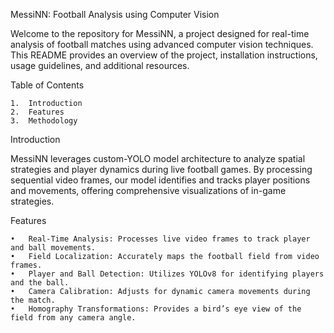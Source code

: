 MessiNN: Football Analysis using Computer Vision

Welcome to the repository for MessiNN, a project designed for real-time analysis of football matches using advanced computer vision techniques. This README provides an overview of the project, installation instructions, usage guidelines, and additional resources.

Table of Contents

	1.	Introduction
	2.	Features
    3.  Methodology

Introduction

MessiNN leverages custom-YOLO model architecture to analyze spatial strategies and player dynamics during live football games. By processing sequential video frames, our model identifies and tracks player positions and movements, offering comprehensive visualizations of in-game strategies.

Features

	•	Real-Time Analysis: Processes live video frames to track player and ball movements.
	•	Field Localization: Accurately maps the football field from video frames.
	•	Player and Ball Detection: Utilizes YOLOv8 for identifying players and the ball.
	•	Camera Calibration: Adjusts for dynamic camera movements during the match.
	•	Homography Transformations: Provides a bird’s eye view of the field from any camera angle.